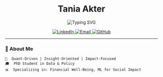 <!-- Modern README Template -->

<h1 align="center">Tania Akter</h1>

<p align="center">
  <img src="https://readme-typing-svg.demolab.com?font=Fira+Code&size=24&pause=1000&center=true&vCenter=true&width=435&lines=Data+Scientist;Researcher+%7C+PhD+Student;ML+%7C+Economics+%7C+Policy+Analytics" alt="Typing SVG" />
</p>

<p align="center">
  <a href="https://linkedin.com/in/your-profile">
    <img alt="LinkedIn" src="https://img.shields.io/badge/LinkedIn-blue?logo=linkedin&style=flat-square" />
  </a>
  <a href="mailto:your@email.com">
    <img alt="Email" src="https://img.shields.io/badge/Email-red?logo=gmail&style=flat-square" />
  </a>
  <a href="https://github.com/your-username">
    <img alt="GitHub" src="https://img.shields.io/badge/GitHub-000?logo=github&style=flat-square" />
  </a>
</p>

---

### 🧠 About Me

```text
🔬  Quant-Driven | Insight-Oriented | Impact-Focused  
🎓  PhD Student in Data & Policy  
📊  Specializing in: Financial Well-Being, ML for Social Impact  
